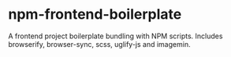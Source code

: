 # npm-frontend-boilerplate
A frontend project boilerplate bundling with NPM scripts. Includes browserify, browser-sync, scss, uglify-js and imagemin.
